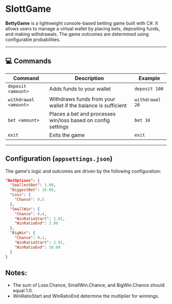 # SlottGame

**BettyGame** is a lightweight console-based betting game built with C#. It allows users to manage a virtual wallet by placing bets, depositing funds, and making withdrawals. The game outcomes are determined using configurable probabilities.

---

## 💻 Commands

| Command             | Description                                                   | Example        |
|---------------------|---------------------------------------------------------------|----------------|
| `deposit <amount>`  | Adds funds to your wallet                                     | `deposit 100`  |
| `withdrawal <amount>` | Withdraws funds from your wallet if the balance is sufficient | `withdrawal 20`|
| `bet <amount>`      | Places a bet and processes win/loss based on config settings  | `bet 10`       |
| `exit`              | Exits the game                                                | `exit`         |

---

## Configuration (`appsettings.json`)

The game's logic and outcomes are driven by the following configuration:

```json
"BetOptions": {
  "SmallestBet": 1.00,
  "BiggestBet": 10.00,
  "Loss": {
    "Chance": 0.5
  },
  "SmallWin": {
    "Chance": 0.4,
    "WinRatioStart": 1.01,
    "WinRatioEnd": 2.00
  },
  "BigWin": {
    "Chance": 0.1,
    "WinRatioStart": 2.01,
    "WinRatioEnd": 10.00
  }
}
```

## Notes:

* The sum of Loss.Chance, SmallWin.Chance, and BigWin.Chance should equal 1.0.
* WinRatioStart and WinRatioEnd determine the multiplier for winnings.
